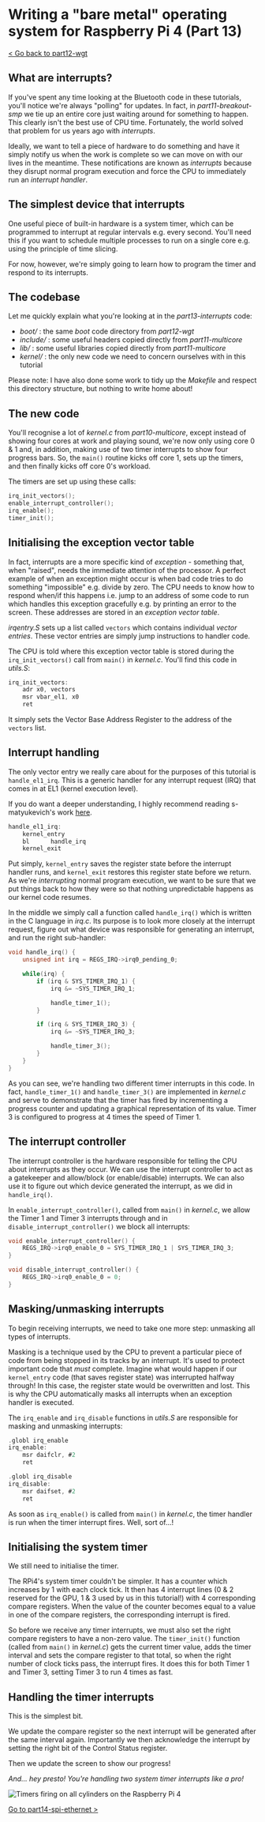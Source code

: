 Writing a "bare metal" operating system for Raspberry Pi 4 (Part 13)
====================================================================

[< Go back to part12-wgt](../part12-wgt)

What are interrupts?
--------------------
If you've spent any time looking at the Bluetooth code in these tutorials, you'll notice we're always "polling" for updates. In fact, in _part11-breakout-smp_ we tie up an entire core just waiting around for something to happen. This clearly isn't the best use of CPU time. Fortunately, the world solved that problem for us years ago with _interrupts_.

Ideally, we want to tell a piece of hardware to do something and have it simply notify us when the work is complete so we can move on with our lives in the meantime. These notifications are known as _interrupts_ because they disrupt normal program execution and force the CPU to immediately run an _interrupt handler_.

The simplest device that interrupts
-----------------------------------
One useful piece of built-in hardware is a system timer, which can be programmed to interrupt at regular intervals e.g. every second. You'll need this if you want to schedule multiple processes to run on a single core e.g. using the principle of time slicing.

For now, however, we're simply going to learn how to program the timer and respond to its interrupts.

The codebase
------------
Let me quickly explain what you're looking at in the _part13-interrupts_ code:

 * _boot/_ : the same _boot_ code directory from _part12-wgt_
 * _include/_ : some useful headers copied directly from _part11-multicore_ 
 * _lib/_ : some useful libraries copied directly from _part11-multicore_
 * _kernel/_ : the only new code we need to concern ourselves with in this tutorial

Please note: I have also done some work to tidy up the _Makefile_ and respect this directory structure, but nothing to write home about!

The new code
------------
You'll recognise a lot of _kernel.c_ from _part10-multicore_, except instead of showing four cores at work and playing sound, we're now only using core 0 & 1 and, in addition, making use of two timer interrupts to show four progress bars. So, the `main()` routine kicks off core 1, sets up the timers, and then finally kicks off core 0's workload.

The timers are set up using these calls:

```c
irq_init_vectors();
enable_interrupt_controller();
irq_enable();
timer_init();
```

Initialising the exception vector table
---------------------------------------
In fact, interrupts are a more specific kind of _exception_ - something that, when "raised", needs the immediate attention of the processor. A perfect example of when an exception might occur is when bad code tries to do something "impossible" e.g. divide by zero. The CPU needs to know how to respond when/if this happens i.e. jump to an address of some code to run which handles this exception gracefully e.g. by printing an error to the screen. These addresses are stored in an _exception vector table_.

_irqentry.S_ sets up a list called `vectors` which contains individual _vector entries_. These vector entries are simply jump instructions to handler code.

The CPU is told where this exception vector table is stored during the `irq_init_vectors()` call from `main()` in _kernel.c_. You'll find this code in _utils.S_:

```c
irq_init_vectors:
    adr x0, vectors
    msr vbar_el1, x0
    ret
```

It simply sets the Vector Base Address Register to the address of the `vectors` list.

Interrupt handling
------------------
The only vector entry we really care about for the purposes of this tutorial is `handle_el1_irq`. This is a generic handler for any interrupt request (IRQ) that comes in at EL1 (kernel execution level).

If you do want a deeper understanding, I highly recommend reading s-matyukevich's work [here](https://github.com/s-matyukevich/raspberry-pi-os/blob/master/docs/lesson03/rpi-os.md).

```c
handle_el1_irq:
	kernel_entry
	bl      handle_irq
	kernel_exit
```

Put simply, `kernel_entry` saves the register state before the interrupt handler runs, and `kernel_exit` restores this register state before we return. As we're _interrupting_ normal program execution, we want to be sure that we put things back to how they were so that nothing unpredictable happens as our kernel code resumes.

In the middle we simply call a function called `handle_irq()` which is written in the C language in _irq.c_. Its purpose is to look more closely at the interrupt request, figure out what device was responsible for generating an interrupt, and run the right sub-handler:

```c
void handle_irq() {
    unsigned int irq = REGS_IRQ->irq0_pending_0;

    while(irq) {
        if (irq & SYS_TIMER_IRQ_1) {
            irq &= ~SYS_TIMER_IRQ_1;

            handle_timer_1();
        }

        if (irq & SYS_TIMER_IRQ_3) {
            irq &= ~SYS_TIMER_IRQ_3;

            handle_timer_3();
        }
    }
}
```

As you can see, we're handling two different timer interrupts in this code. In fact, `handle_timer_1()` and `handle_timer_3()` are implemented in _kernel.c_ and serve to demonstrate that the timer has fired by incrementing a progress counter and updating a graphical representation of its value. Timer 3 is configured to progress at 4 times the speed of Timer 1.

The interrupt controller
------------------------
The interrupt controller is the hardware responsible for telling the CPU about interrupts as they occur. We can use the interrupt controller to act as a gatekeeper and allow/block (or enable/disable) interrupts. We can also use it to figure out which device generated the interrupt, as we did in `handle_irq()`.

In `enable_interrupt_controller()`, called from `main()` in _kernel.c_, we allow the Timer 1 and Timer 3 interrupts through and in `disable_interrupt_controller()` we block all interrupts:

```c
void enable_interrupt_controller() {
    REGS_IRQ->irq0_enable_0 = SYS_TIMER_IRQ_1 | SYS_TIMER_IRQ_3;
}

void disable_interrupt_controller() {
    REGS_IRQ->irq0_enable_0 = 0;
}
```

Masking/unmasking interrupts
----------------------------
To begin receiving interrupts, we need to take one more step: unmasking all types of interrupts.

Masking is a technique used by the CPU to prevent a particular piece of code from being stopped in its tracks by an interrupt. It's used to protect important code that *must* complete. Imagine what would happen if our `kernel_entry` code (that saves register state) was interrupted halfway through! In this case, the register state would be overwritten and lost. This is why the CPU automatically masks all interrupts when an exception handler is executed.

The `irq_enable` and `irq_disable` functions in _utils.S_ are responsible for masking and unmasking interrupts:

```c
.globl irq_enable
irq_enable:
    msr daifclr, #2
    ret

.globl irq_disable
irq_disable:
    msr daifset, #2
    ret
```

As soon as `irq_enable()` is called from `main()` in _kernel.c_, the timer handler is run when the timer interrupt fires. Well, sort of...!

Initialising the system timer
-----------------------------
We still need to initialise the timer.

The RPi4's system timer couldn't be simpler. It has a counter which increases by 1 with each clock tick. It then has 4 interrupt lines (0 & 2 reserved for the GPU, 1 & 3 used by us in this tutorial!) with 4 corresponding compare registers. When the value of the counter becomes equal to a value in one of the compare registers, the corresponding interrupt is fired.

So before we receive any timer interrupts, we must also set the right compare registers to have a non-zero value. The `timer_init()` function (called from `main()` in _kernel.c_) gets the current timer value, adds the timer interval and sets the compare register to that total, so when the right number of clock ticks pass, the interrupt fires. It does this for both Timer 1 and Timer 3, setting Timer 3 to run 4 times as fast.

Handling the timer interrupts
-----------------------------
This is the simplest bit.

We update the compare register so the next interrupt will be generated after the same interval again. Importantly we then acknowledge the interrupt by setting the right bit of the Control Status register.

Then we update the screen to show our progress!

_And... hey presto! You're handling two system timer interrupts like a pro!_

![Timers firing on all cylinders on the Raspberry Pi 4](images/13-interrupts-running.jpg)

[Go to part14-spi-ethernet >](../part14-spi-ethernet)
